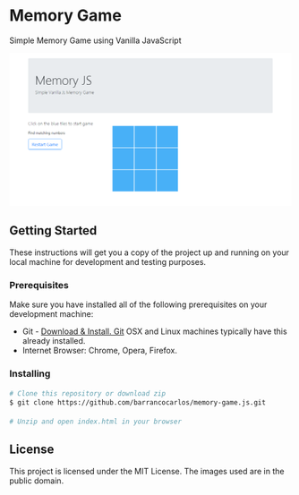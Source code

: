 # Memory Game

Simple Memory Game using Vanilla JavaScript

![Alt Text](https://github.com/barrancocarlos/memory-game/blob/master/public/memory.png)

## Getting Started

These instructions will get you a copy of the project up and running on your local machine for development and testing purposes.

### Prerequisites

Make sure you have installed all of the following prerequisites on your development machine:

* Git - [Download & Install. Git](https://git-scm.com/book/en/v2/Getting-Started-Installing-Git) OSX and Linux machines typically have this already installed.
* Internet Browser: Chrome, Opera, Firefox.


### Installing

```bash
# Clone this repository or download zip
$ git clone https://github.com/barrancocarlos/memory-game.js.git

# Unzip and open index.html in your browser

```

## License

This project is licensed under the MIT License.
The images used are in the public domain.
